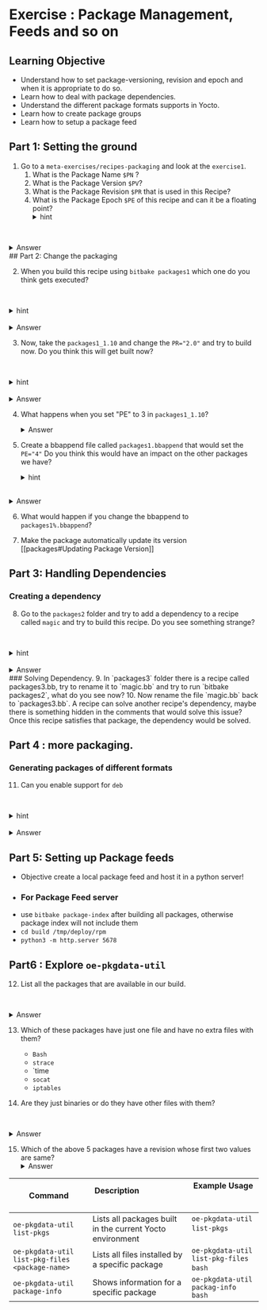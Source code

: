 # Exercise :  Package Management, Feeds and so on 

## Learning Objective 

*  Understand how to set package-versioning, revision and epoch and when it is appropriate to do so.
* Learn how to deal with package dependencies.
* Understand the different package formats supports in Yocto.
* Learn how to create package groups
* Learn how to setup a package feed
## Part 1: Setting the ground 

1. Go to a `meta-exercises/recipes-packaging` and look at the `exercise1`.
	1. What is the Package Name `$PN` ?
	2. What is the Package Version `$PV`?
	3. What is the Package Revision `$PR` that is used in this Recipe?
	4. What is the Package Epoch `$PE` of this recipe and can it be a floating point?
   <details>
   <summary>hint</summary>
   How is a recipe defined?
</details>

   <details>
   <summary>Answer</summary>
   - A recipe typically follows this pattern {PN}-{PV}
   - The PE And PR values are defined inside the `.bb` file.
   - `PN` is `exercise1`
   - `PV` is `1.1`
   - `PR` is `r11`
   - `PE` is 2, not it cannot be a floating point. It has to be a decimal.
   </details>
## Part 2: Change the packaging 

2. When you build this recipe using `bitbake packages1` which one do you think gets executed?

   <details>
   <summary>hint</summary>
   What is the order of precedence base on the values of PE , PR , PV?
</details>
   <details>
   <summary>Answer</summary>
   PE has the highest priority, so the recipe with PE 2 which is packages1_1.20.bb would get executed.
   </details>

3.  Now, take the `packages1_1.10` and change the `PR="2.0"` and try to build now. Do you think this will get built now?

   <details>
   <summary>hint</summary>
   Is it higher prio than E?
</details>
   <details>
   <summary>Answer</summary>
   No it wont' get executed.
   </details>

4. What happens when you set "PE" to 3 in `packages1_1.10`?
   <details>
   <summary>Answer</summary>
   Now since the PE is higher than the one for packages1_1.20 it will get executed.
   </details>

5. Create a bbappend file called `packages1.bbappend` that would set the `PE="4"` Do you think this would have an impact on the other packages we have?
   
   <details>
   <summary>hint</summary>
   Appends also can be version controlled!
</details>
   <details>
   <summary>Answer</summary>
   It would impact the packages1.bb only, since the append is made for that. so now Packages1.bb's function would run!
   </details>

6. What would happen if you change the bbappend to `packages1%.bbappend`?

7.  Make the package automatically update its version [[packages#Updating Package Version]]

## Part 3: Handling Dependencies
###  Creating a dependency

8. Go to the `packages2` folder and try to add a dependency to a recipe called `magic`  and try to build this recipe. Do you see something strange?

   <details>
   <summary>hint</summary>
   how is a dependency added
</details>
   <details>
   <summary>Answer</summary>
   `DEPENDS += "magic"`
</details>
### Solving Dependency.
9. In `packages3` folder there is a recipe called packages3.bb, try to rename it to `magic.bb` and try to run `bitbake packages2`, what do you see now? 
10. Now rename the file `magic.bb` back to `packages3.bb`. A recipe can solve another recipe's dependency, maybe there is something hidden in the comments that would solve this issue?Once this recipe satisfies that package, the dependency would be solved.

## Part 4 : more packaging.
### Generating packages of different formats

11. Can you enable support for `deb`  

   <details>
   <summary>hint</summary>
   Maybe `local.conf` has some information
</details>
   <details>
   <summary>Answer</summary>
   add this to the recipe
   `PACKAGE_CLASSES:append = “ package_deb”`
</details>

## Part 5: Setting up Package feeds 

* Objective create a local package feed and host it in a python server!
* ### For Package Feed server
- use `bitbake package-index` after building all packages, otherwise package index will not include them
- `cd build /tmp/deploy/rpm`
- `python3 -m http.server 5678`

## Part6 : Explore `oe-pkgdata-util` 
 
12. List all the packages that are available in our build.

   <details>
   <summary>Answer</summary>
  Use the first command from below.
</details>

13. Which of these packages have just one file and have no extra files with them?
	- `Bash`
	- `strace`
	- `time
	- `socat`
	- `iptables`

14. Are they just binaries or do they have other files with them?

   <details>
   <summary>Answer</summary>
   run `oe-pkgdata-utils list-pkg-files` 
   Only `time` and `bash` have just one files.
</details>

15. Which of the above 5 packages have a revision whose first two values are same?
   <details>
   <summary>Answer</summary>
 - use `oe-pkgdata-util package-info`
 - we can see that `iptables` and `socat` share similar version numbers.
</details>


| **Command**                                     | **Description**                                                             | **Example Usage**                                 |
| ----------------------------------------------- | --------------------------------------------------------------------------- | ------------------------------------------------- |
| `oe-pkgdata-util list-pkgs`                     | Lists all packages built in the current Yocto environment                   | `oe-pkgdata-util list-pkgs`                       |
| `oe-pkgdata-util list-pkg-files <package-name>` | Lists all files installed by a specific package                             | `oe-pkgdata-util list-pkg-files bash`             |
| `oe-pkgdata-util package-info`                  | Shows information for a specific package                                    | `oe-pkgdata-util packag-info bash`                |

  
